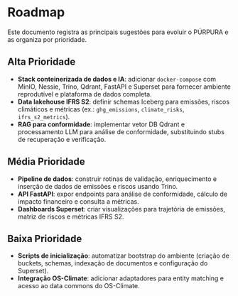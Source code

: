# Roadmap

Este documento registra as principais sugestões para evoluir o PÚRPURA e as organiza por prioridade.

## Alta Prioridade
- **Stack conteinerizada de dados e IA**: adicionar `docker-compose` com MinIO, Nessie, Trino, Qdrant, FastAPI e Superset para fornecer ambiente reprodutível e plataforma de dados completa.
- **Data lakehouse IFRS S2**: definir schemas Iceberg para emissões, riscos climáticos e métricas (ex.: `ghg_emissions`, `climate_risks`, `ifrs_s2_metrics`).
- **RAG para conformidade**: implementar vetor DB Qdrant e processamento LLM para análise de conformidade, substituindo stubs de recuperação e verificação.

## Média Prioridade
- **Pipeline de dados**: construir rotinas de validação, enriquecimento e inserção de dados de emissões e riscos usando Trino.
- **API FastAPI**: expor endpoints para análise de conformidade, cálculo de impacto financeiro e consulta a métricas.
- **Dashboards Superset**: criar visualizações para trajetória de emissões, matriz de riscos e métricas IFRS S2.

## Baixa Prioridade
- **Scripts de inicialização**: automatizar bootstrap do ambiente (criação de buckets, schemas, indexação de documentos e configuração do Superset).
- **Integração OS-Climate**: adicionar adaptadores para entity matching e acesso ao data commons do OS-Climate.

